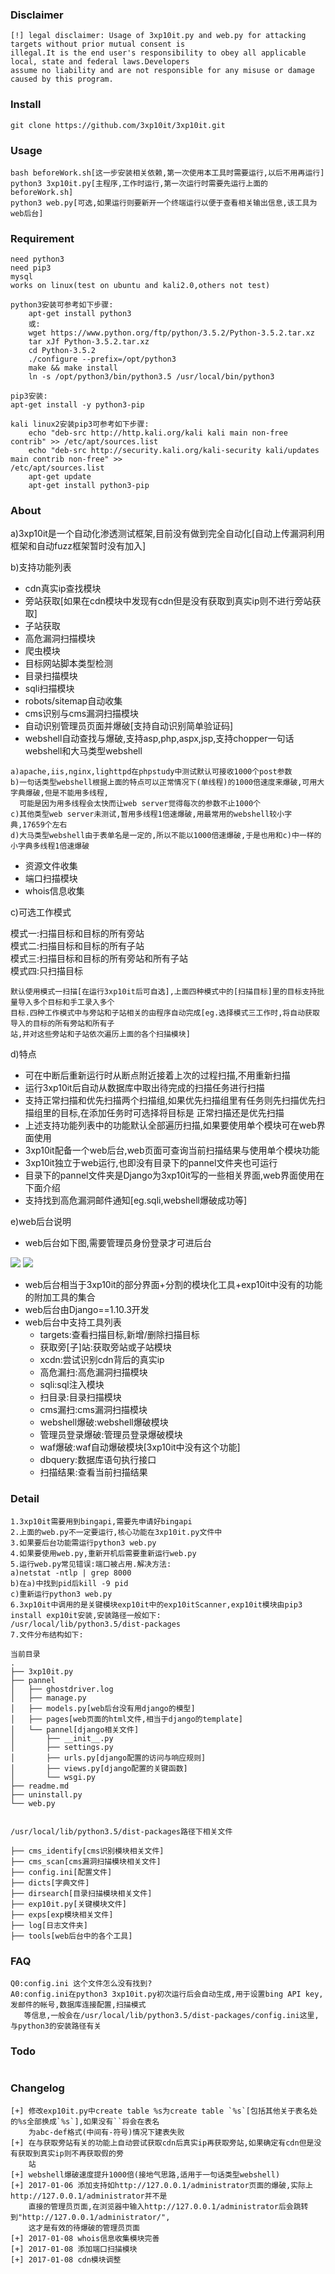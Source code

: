 
### Disclaimer

```
[!] legal disclaimer: Usage of 3xp10it.py and web.py for attacking targets without prior mutual consent is 
illegal.It is the end user's responsibility to obey all applicable local, state and federal laws.Developers
assume no liability and are not responsible for any misuse or damage caused by this program.
```

### Install 

```
git clone https://github.com/3xp10it/3xp10it.git
```

### Usage

```
bash beforeWork.sh[这一步安装相关依赖,第一次使用本工具时需要运行,以后不用再运行]
python3 3xp10it.py[主程序,工作时运行,第一次运行时需要先运行上面的beforeWork.sh]
python3 web.py[可选,如果运行则要新开一个终端运行以便于查看相关输出信息,该工具为web后台]
```

### Requirement

```
need python3
need pip3
mysql
works on linux(test on ubuntu and kali2.0,others not test)

python3安装可参考如下步骤:
	apt-get install python3
	或:
	wget https://www.python.org/ftp/python/3.5.2/Python-3.5.2.tar.xz
	tar xJf Python-3.5.2.tar.xz
	cd Python-3.5.2
	./configure --prefix=/opt/python3
	make && make install
	ln -s /opt/python3/bin/python3.5 /usr/local/bin/python3
	
pip3安装:
apt-get install -y python3-pip

kali linux2安装pip3可参考如下步骤:
	echo "deb-src http://http.kali.org/kali kali main non-free contrib" >> /etc/apt/sources.list
	echo "deb-src http://security.kali.org/kali-security kali/updates main contrib non-free" >>
/etc/apt/sources.list
	apt-get update
	apt-get install python3-pip
```

### About

a)3xp10it是一个自动化渗透测试框架,目前没有做到完全自动化[自动上传漏洞利用框架和自动fuzz框架暂时没有加入]

b)支持功能列表

- cdn真实ip查找模块
- 旁站获取[如果在cdn模块中发现有cdn但是没有获取到真实ip则不进行旁站获取]
- 子站获取
- 高危漏洞扫描模块
- 爬虫模块
- 目标网站脚本类型检测
- 目录扫描模块
- sqli扫描模块
- robots/sitemap自动收集
- cms识别与cms漏洞扫描模块
- 自动识别管理员页面并爆破[支持自动识别简单验证码]
- webshell自动查找与爆破,支持asp,php,aspx,jsp,支持chopper一句话webshell和大马类型webshell
```
a)apache,iis,nginx,lighttpd在phpstudy中测试默认可接收1000个post参数  
b)一句话类型webshell根据上面的特点可以正常情况下(单线程)的1000倍速度来爆破,可用大字典爆破,但是不能用多线程,
  可能是因为用多线程会太快而让web server觉得每次的参数不止1000个  
c)其他类型web server未测试,暂用多线程1倍速爆破,用最常用的webshell较小字典,17659个左右  
d)大马类型webshell由于表单名是一定的,所以不能以1000倍速爆破,于是也用和c)中一样的小字典多线程1倍速爆破  
```
- 资源文件收集
- 端口扫描模块
- whois信息收集

c)可选工作模式

模式一:扫描目标和目标的所有旁站  
模式二:扫描目标和目标的所有子站  
模式三:扫描目标和目标的所有旁站和所有子站  
模式四:只扫描目标  

```
默认使用模式一扫描[在运行3xp10it后可自选],上面四种模式中的[扫描目标]里的目标支持批量导入多个目标和手工录入多个
目标.四种工作模式中与旁站和子站相关的由程序自动完成[eg.选择模式三工作时,将自动获取导入的目标的所有旁站和所有子
站,并对这些旁站和子站依次遍历上面的各个扫描模块]
```

d)特点

- 可在中断后重新运行时从断点附近接着上次的过程扫描,不用重新扫描
- 运行3xp10it后自动从数据库中取出待完成的扫描任务进行扫描
- 支持正常扫描和优先扫描两个扫描组,如果优先扫描组里有任务则先扫描优先扫描组里的目标,在添加任务时可选择将目标是
  正常扫描还是优先扫描
- 上述支持功能列表中的功能默认全部遍历扫描,如果要使用单个模块可在web界面使用
- 3xp10it配备一个web后台,web页面可查询当前扫描结果与使用单个模块功能
- 3xp10it独立于web运行,也即没有目录下的pannel文件夹也可运行
- 目录下的pannel文件夹是Django为3xp10it写的一些相关界面,web界面使用在下面介绍
- 支持找到高危漏洞邮件通知[eg.sqli,webshell爆破成功等] 

e)web后台说明

- web后台如下图,需要管理员身份登录才可进后台
<img src="https://raw.githubusercontent.com/3xp10it/pic/master/login.png">
<img src="https://raw.githubusercontent.com/3xp10it/pic/master/web.png">

- web后台相当于3xp10it的部分界面+分割的模块化工具+exp10it中没有的功能的附加工具的集合
- web后台由Django==1.10.3开发
- web后台中支持工具列表
	- targets:查看扫描目标,新增/删除扫描目标 
	- 获取旁[子]站:获取旁站或子站模块
	- xcdn:尝试识别cdn背后的真实ip
	- 高危漏扫:高危漏洞扫描模块
	- sqli:sql注入模块
	- 扫目录:目录扫描模块
	- cms漏扫:cms漏洞扫描模块
	- webshell爆破:webshell爆破模块
	- 管理员登录爆破:管理员登录爆破模块
	- waf爆破:waf自动爆破模块[3xp10it中没有这个功能]
	- dbquery:数据库语句执行接口
	- 扫描结果:查看当前扫描结果



### Detail

```
1.3xp10it需要用到bingapi,需要先申请好bingapi
2.上面的web.py不一定要运行,核心功能在3xp10it.py文件中
3.如果要后台功能需运行python3 web.py
4.如果要使用web.py,重新开机后需要重新运行web.py
5.运行web.py常见错误:端口被占用.解决方法:
a)netstat -ntlp | grep 8000
b)在a)中找到pid后kill -9 pid
c)重新运行python3 web.py
6.3xp10it中调用的是关键模块exp10it中的exp10itScanner,exp10it模块由pip3 install exp10it安装,安装路径一般如下:
/usr/local/lib/python3.5/dist-packages
7.文件分布结构如下:

当前目录
.
├── 3xp10it.py
├── pannel
│   ├── ghostdriver.log
│   ├── manage.py
│   ├── models.py[web后台没有用django的模型]
│   ├── pages[web页面的html文件,相当于django的template]
│   └── pannel[django相关文件]
│       ├── __init__.py
│       ├── settings.py
│       ├── urls.py[django配置的访问与响应规则]
│       ├── views.py[django配置的关键函数]
│       └── wsgi.py
├── readme.md
├── uninstall.py
└── web.py


/usr/local/lib/python3.5/dist-packages路径下相关文件

├── cms_identify[cms识别模块相关文件]
├── cms_scan[cms漏洞扫描模块相关文件]
├── config.ini[配置文件]
├── dicts[字典文件]
├── dirsearch[目录扫描模块相关文件]
├── exp10it.py[关键模块文件]
├── exps[exp模块相关文件]
├── log[日志文件夹]
├── tools[web后台中的各个工具]

```

### FAQ

```
Q0:config.ini 这个文件怎么没有找到?
A0:config.ini在python3 3xp10it.py初次运行后会自动生成,用于设置bing API key,发邮件的帐号,数据库连接配置,扫描模式
   等信息,一般会在/usr/local/lib/python3.5/dist-packages/config.ini这里,与python3的安装路径有关
```

### Todo

```
```

### Changelog

```
[+] 修改exp10it.py中create table %s为create table `%s`[包括其他关于表名处的%s全部换成`%s`],如果没有``将会在表名
    为abc-def格式(中间有-符号)情况下建表失败
[+] 在与获取旁站有关的功能上自动尝试获取cdn后真实ip再获取旁站,如果确定有cdn但是没有获取到真实ip则不再获取假的旁
    站
[+] webshell爆破速度提升1000倍(接地气思路,适用于一句话类型webshell)
[+] 2017-01-06 添加支持如http://127.0.0.1/administrator页面的爆破,实际上http://127.0.0.1/administrator并不是
    直接的管理员页面,在浏览器中输入http://127.0.0.1/administrator后会跳转到"http://127.0.0.1/administrator/",
    这才是有效的待爆破的管理员页面
[+] 2017-01-08 whois信息收集模块完善
[+] 2017-01-08 添加端口扫描模块
[+] 2017-01-08 cdn模块调整
```
